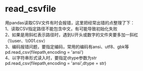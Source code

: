 # read_csvfile
用pandas读取CSV文件有时会报错，这里把经常出错的点整理了下：   
1、读取CSV指定路径不能包含中文，有可能导致初始化失败  
2、如果是用斜杠表示路径时，遇到U开头或数字的文件夹要多加一斜杠（\\\user、\\\001.csv）   
3、编码报错问题，要指定编码，常用的编码有ansi、utf8、gbk等   
pd.read_csv(filepath,encoding = 'ansi')   
4、以字符串形式读入时，要指定dtype参数为str   
pd.read_csv(filepath,encoding = 'ansi',dtype = str)   
